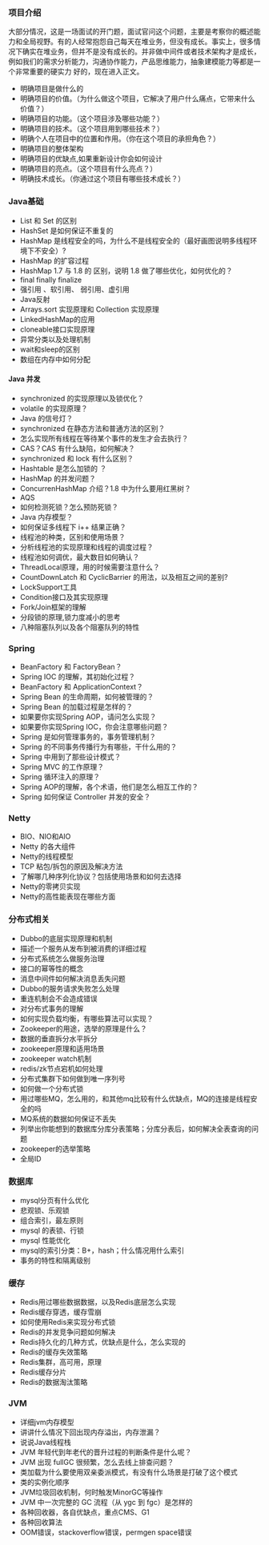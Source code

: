 ### 项目介绍

大部分情况，这是一场面试的开门题，面试官问这个问题，主要是考察你的概述能力和全局视野。有的人经常抱怨自己每天在堆业务，但没有成长。事实上，很多情况下确实在堆业务，但并不是没有成长的。并非做中间件或者技术架构才是成长，例如我们的需求分析能力，沟通协作能力，产品思维能力，抽象建模能力等都是一个非常重要的硬实力
好的，现在进入正文。
- 明确项目是做什么的
- 明确项目的价值。（为什么做这个项目，它解决了用户什么痛点，它带来什么价值？）
- 明确项目的功能。（这个项目涉及哪些功能？）
- 明确项目的技术。（这个项目用到哪些技术？）
- 明确个人在项目中的位置和作用。（你在这个项目的承担角色？）
- 明确项目的整体架构
- 明确项目的优缺点,如果重新设计你会如何设计
- 明确项目的亮点。（这个项目有什么亮点？）
- 明确技术成长。（你通过这个项目有哪些技术成长？）

### Java基础
- List 和 Set 的区别
- HashSet 是如何保证不重复的
- HashMap 是线程安全的吗，为什么不是线程安全的（最好画图说明多线程环境下不安全）?
- HashMap 的扩容过程
- HashMap 1.7 与 1.8 的 区别，说明 1.8 做了哪些优化，如何优化的？
- final finally finalize
- 强引用 、软引用、 弱引用、虚引用
- Java反射
- Arrays.sort 实现原理和 Collection 实现原理
- LinkedHashMap的应用
- cloneable接口实现原理
- 异常分类以及处理机制
- wait和sleep的区别
- 数组在内存中如何分配

#### Java 并发
- synchronized 的实现原理以及锁优化？
- volatile 的实现原理？
- Java 的信号灯？
- synchronized 在静态方法和普通方法的区别？
- 怎么实现所有线程在等待某个事件的发生才会去执行？
- CAS？CAS 有什么缺陷，如何解决？
- synchronized 和 lock 有什么区别？
- Hashtable 是怎么加锁的 ？
- HashMap 的并发问题？
- ConcurrenHashMap 介绍？1.8 中为什么要用红黑树？
- AQS
- 如何检测死锁？怎么预防死锁？
- Java 内存模型？
- 如何保证多线程下 i++ 结果正确？
- 线程池的种类，区别和使用场景？
- 分析线程池的实现原理和线程的调度过程？
- 线程池如何调优，最大数目如何确认？
- ThreadLocal原理，用的时候需要注意什么？
- CountDownLatch 和 CyclicBarrier 的用法，以及相互之间的差别?
- LockSupport工具
- Condition接口及其实现原理
- Fork/Join框架的理解
- 分段锁的原理,锁力度减小的思考
- 八种阻塞队列以及各个阻塞队列的特性

### Spring
- BeanFactory 和 FactoryBean？
- Spring IOC 的理解，其初始化过程？
- BeanFactory 和 ApplicationContext？
- Spring Bean 的生命周期，如何被管理的？
- Spring Bean 的加载过程是怎样的？
- 如果要你实现Spring AOP，请问怎么实现？
- 如果要你实现Spring IOC，你会注意哪些问题？
- Spring 是如何管理事务的，事务管理机制？
- Spring 的不同事务传播行为有哪些，干什么用的？
- Spring 中用到了那些设计模式？
- Spring MVC 的工作原理？
- Spring 循环注入的原理？
- Spring AOP的理解，各个术语，他们是怎么相互工作的？
- Spring 如何保证 Controller 并发的安全？

### Netty
- BIO、NIO和AIO
- Netty 的各大组件
- Netty的线程模型
- TCP 粘包/拆包的原因及解决方法
- 了解哪几种序列化协议？包括使用场景和如何去选择
- Netty的零拷贝实现
- Netty的高性能表现在哪些方面

### 分布式相关
- Dubbo的底层实现原理和机制
- 描述一个服务从发布到被消费的详细过程
- 分布式系统怎么做服务治理
- 接口的幂等性的概念
- 消息中间件如何解决消息丢失问题
- Dubbo的服务请求失败怎么处理
- 重连机制会不会造成错误
- 对分布式事务的理解
- 如何实现负载均衡，有哪些算法可以实现？
- Zookeeper的用途，选举的原理是什么？
- 数据的垂直拆分水平拆分
- zookeeper原理和适用场景
- zookeeper watch机制
- redis/zk节点宕机如何处理
- 分布式集群下如何做到唯一序列号
- 如何做一个分布式锁
- 用过哪些MQ，怎么用的，和其他mq比较有什么优缺点，MQ的连接是线程安全的吗
- MQ系统的数据如何保证不丢失
- 列举出你能想到的数据库分库分表策略；分库分表后，如何解决全表查询的问题
- zookeeper的选举策略
- 全局ID

### 数据库
- mysql分页有什么优化
- 悲观锁、乐观锁
- 组合索引，最左原则
- mysql 的表锁、行锁
- mysql 性能优化
- mysql的索引分类：B+，hash；什么情况用什么索引
- 事务的特性和隔离级别

### 缓存
- Redis用过哪些数据数据，以及Redis底层怎么实现
- Redis缓存穿透，缓存雪崩
- 如何使用Redis来实现分布式锁
- Redis的并发竞争问题如何解决
- Redis持久化的几种方式，优缺点是什么，怎么实现的
- Redis的缓存失效策略
- Redis集群，高可用，原理
- Redis缓存分片
- Redis的数据淘汰策略

### JVM
- 详细jvm内存模型
- 讲讲什么情况下回出现内存溢出，内存泄漏？
- 说说Java线程栈
- JVM 年轻代到年老代的晋升过程的判断条件是什么呢？
- JVM 出现 fullGC 很频繁，怎么去线上排查问题？
- 类加载为什么要使用双亲委派模式，有没有什么场景是打破了这个模式
- 类的实例化顺序
- JVM垃圾回收机制，何时触发MinorGC等操作
- JVM 中一次完整的 GC 流程（从 ygc 到 fgc）是怎样的
- 各种回收器，各自优缺点，重点CMS、G1
- 各种回收算法
- OOM错误，stackoverflow错误，permgen space错误
